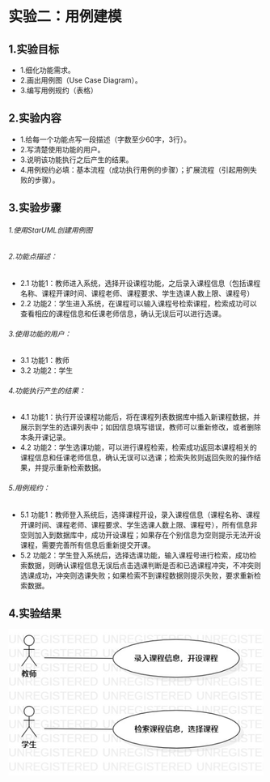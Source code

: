 # 实验二：用例建模

## 1.实验目标

- 1.细化功能需求。
- 2.画出用例图（Use Case Diagram）。
- 3.编写用例规约（表格）

## 2.实验内容
- 1.给每一个功能点写一段描述（字数至少60字，3行）。
- 2.写清楚使用功能的用户。
- 3.说明该功能执行之后产生的结果。
- 4.用例规约必填：基本流程（成功执行用例的步骤）；扩展流程（引起用例失败的步骤）。

## 3.实验步骤
###### 1.使用StarUML创建用例图
###### 2.功能点描述：
- 2.1 功能1：教师进入系统，选择开设课程功能，之后录入课程信息（包括课程名称、课程开课时间、课程老师、课程要求、学生选课人数上限、课程号）
- 2.2 功能2：学生进入系统，在课程可以输入课程号检索课程，检索成功可以查看相应的课程信息和任课老师信息，确认无误后可以进行选课。
###### 3.使用功能的用户：
- 3.1 功能1：教师
- 3.2 功能2：学生
###### 4.功能执行产生的结果：
- 4.1 功能1：执行开设课程功能后，将在课程列表数据库中插入新课程数据，并展示到学生的选课列表中；如因信息填写错误，教师可以重新修改，或者删除本条开课记录。
- 4.2 功能2：学生选课功能，可以进行课程检索，检索成功返回本课程相关的课程信息和任课老师信息，确认无误可以选课；检索失败则返回失败的操作结果，并提示重新检索数据。
###### 5.用例规约：
- 5.1 功能1：教师登入系统后，选择课程开设，录入课程信息（课程名称、课程开课时间、课程老师、课程要求、学生选课人数上限、课程号），所有信息非空则加入到数据库中，成功开设课程；如果存在个别信息为空则提示无法开设课程，需要完善所有信息后重新提交开课。
- 5.2 功能2：学生登入系统后，选择选课功能，输入课程号进行检索，成功检索数据，则确认课程信息无误后点击选课判断是否和已选课程冲突，不冲突则选课成功，冲突则选课失败；如果检索不到课程数据则提示失败，要求重新检索数据。

## 4.实验结果

![用例图](./UseCaseDiagram1.jpg)
